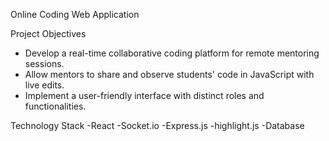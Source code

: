 Online Coding Web Application

Project Objectives
- Develop a real-time collaborative coding platform for remote mentoring
sessions.
- Allow mentors to share and observe students' code in JavaScript with live
edits.
- Implement a user-friendly interface with distinct roles and functionalities.

Technology Stack
-React
-Socket.io
-Express.js
-highlight.js
-Database
